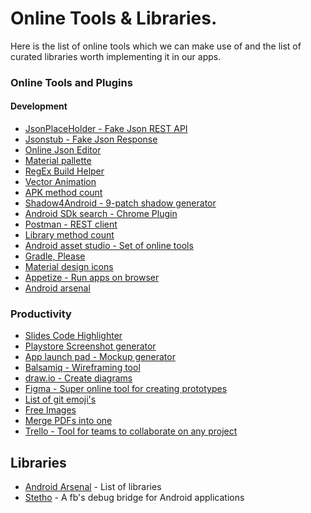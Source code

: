 # Online Tools & Libraries.
Here is the list of online tools which we can make use of and the list of curated libraries worth implementing it in our apps.

### Online Tools and Plugins
#### Development
- [JsonPlaceHolder - Fake Json REST API](https://jsonplaceholder.typicode.com/)
- [Jsonstub - Fake Json Response](http://jsonstub.com/)
- [Online Json Editor](http://jsoneditoronline.org/)
- [Material pallette](https://www.materialpalette.com/)
- [RegEx Build Helper](https://regexr.com/)
- [Vector Animation](https://shapeshifter.design/)
- [APK method count](http://inloop.github.io/apk-method-count/)
- [Shadow4Android - 9-patch shadow generator](http://inloop.github.io/shadow4android/)
- [Android SDk search - Chrome Plugin](https://chrome.google.com/webstore/detail/android-sdk-search/hgcbffeicehlpmgmnhnkjbjoldkfhoin)
- [Postman - REST client](https://www.getpostman.com/)
- [Library method count](http://www.methodscount.com/)
- [Android asset studio - Set of online tools](http://romannurik.github.io/AndroidAssetStudio/)
- [Gradle, Please](http://gradleplease.appspot.com/)
- [Material design icons](https://materialdesignicons.com/)
- [Appetize - Run apps on browser](https://appetize.io/)
- [Android arsenal](https://android-arsenal.com/)

### Productivity
- [Slides Code Highlighter](https://romannurik.github.io/SlidesCodeHighlighter/)
- [Playstore Screenshot generator](https://www.appstorescreenshot.com/)
- [App launch pad - Mockup generator](https://theapplaunchpad.com/mockup-generator/)
- [Balsamiq - Wireframing tool](https://balsamiq.com/)
- [draw.io - Create diagrams](https://www.draw.io/)
- [Figma - Super online tool for creating prototypes](https://www.figma.com/)
- [List of git emoji's](https://gist.github.com/rxaviers/7360908)
- [Free Images](https://unsplash.com)
- [Merge PDFs into one](https://www.altomerge.com/)
- [Trello - Tool for teams to collaborate on any project](https://trello.com/)

## Libraries
- [Android Arsenal](https://android-arsenal.com/) - List of libraries
- [Stetho](http://facebook.github.io/stetho/) - A fb's debug bridge for Android applications
